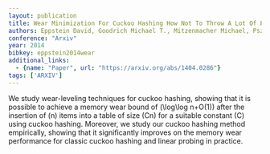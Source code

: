 ```yaml
---
layout: publication
title: Wear Minimization For Cuckoo Hashing How Not To Throw A Lot Of Eggs Into One Basket
authors: Eppstein David, Goodrich Michael T., Mitzenmacher Michael, Pszona Paweł
conference: "Arxiv"
year: 2014
bibkey: eppstein2014wear
additional_links:
  - {name: "Paper", url: "https://arxiv.org/abs/1404.0286"}
tags: ['ARXIV']
---
```

We study wear-leveling techniques for cuckoo hashing, showing that it is possible to achieve a memory wear bound of \(\log\log n+O(1)\) after the insertion of \(n\) items into a table of size \(Cn\) for a suitable constant \(C\) using cuckoo hashing. Moreover, we study our cuckoo hashing method empirically, showing that it significantly improves on the memory wear performance for classic cuckoo hashing and linear probing in practice.
